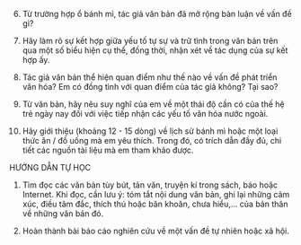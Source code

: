 6. Từ trường hợp ổ bánh mì, tác giả văn bản đã mở rộng bàn luận về vấn đề gì?

7. Hãy làm rõ sự kết hợp giữa yếu tố tự sự và trữ tình trong văn bản trên qua một số biểu hiện cụ thể, đồng thời, nhận xét về tác dụng của sự kết hợp ấy.

8. Tác giả văn bản thể hiện quan điểm như thế nào về vấn đề phát triển văn hóa? Em có đồng tình với quan điểm của tác giả không? Tại sao?

9. Từ văn bản, hãy nêu suy nghĩ của em về một thái độ cần có của thế hệ trẻ ngày nay đối với việc tiếp nhận các yếu tố văn hóa nước ngoài.

10. Hãy giới thiệu (khoảng 12 - 15 dòng) về lịch sử bánh mì hoặc một loại thức ăn / đồ uống mà em yêu thích. Trong đó, có trích dẫn đầy đủ, chi tiết các nguồn tài liệu mà em tham khảo được.

HƯỚNG DẪN TỰ HỌC

1. Tìm đọc các văn bản tùy bút, tản văn, truyện kí trong sách, báo hoặc Internet. Khi đọc, cần lưu ý: tóm tắt nội dung văn bản, ghi lại những cảm xúc, điều tâm đắc, thích thú hoặc băn khoăn, chưa hiểu,... của bản thân về những văn bản đó.

2. Hoàn thành bài báo cáo nghiên cứu về một vấn đề tự nhiên hoặc xã hội.